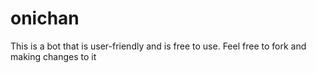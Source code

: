 # onichan
This is a bot that is user-friendly and is free to use. Feel free to fork and making changes to it